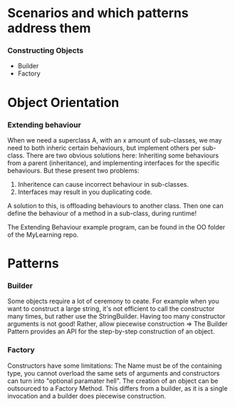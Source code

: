 # Scenarios and which patterns address them

### Constructing Objects
- Builder
- Factory

# Object Orientation

### Extending behaviour

When we need a superclass A, with an x amount of sub-classes, we may need to both inheric certain behaviours, but implement others per sub-class.
There are two obvious solutions here: Inheriting some behaviours from a parent (inheritance), and implementing interfaces for the specific behaviours.
But these present two problems:
1. Inheritence can cause incorrect behaviour in sub-classes. 
2. Interfaces may result in you duplicating code.

A solution to this, is offloading behaviours to another class. Then one can define the behaviour of a method in a sub-class, during runtime! 

The Extending Behaviour example program, can be found in the OO folder of the MyLearning repo.

# Patterns

### Builder

Some objects require a lot of ceremony to ceate. For example when you want to construct a large string, it's not efficient to call the constructor many times, but rather use the StringBuilder.
Having too many constructor arguments is not good! Rather, allow piecewise construction => The Builder Pattern provides an API for the step-by-step construction of an object.

### Factory

Constructors have some limitations: The Name must be of the containing type, you cannot overload the same sets of arguments and constructors can turn into "optional paramater hell".
The creation of an object can be outsourced to a Factory Method. This differs from a builder, as it is a single invocation and a builder does piecewise construction.
